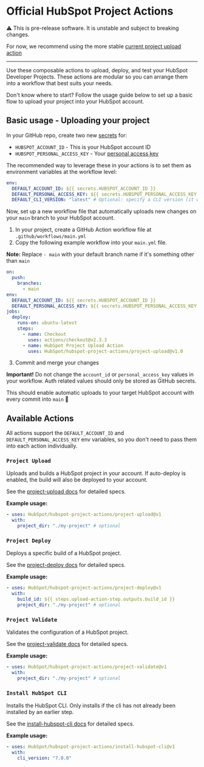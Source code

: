 # Official HubSpot Project Actions

:warning: This is pre-release software. It is unstable and subject to breaking changes.

For now, we recommend using the more stable [current project upload action](https://github.com/HubSpot/hubspot-project-upload-action)

---

Use these composable actions to upload, deploy, and test your HubSpot Developer Projects. These actions are modular so you can arrange them into a workflow that best suits your needs.

Don't know where to start? Follow the usage guide below to set up a basic flow to upload your project into your HubSpot account.

## Basic usage - Uploading your project

In your GitHub repo, create two new [secrets](https://docs.github.com/en/free-pro-team@latest/actions/reference/encrypted-secrets#creating-encrypted-secrets-for-a-repository) for:

- `HUBSPOT_ACCOUNT_ID` - This is your HubSpot account ID
- `HUBSPOT_PERSONAL_ACCESS_KEY` - Your [personal access key](https://developers.hubspot.com/docs/cms/personal-cms-access-key)

The recommended way to leverage these in your actions is to set them as environment variables at the workflow level:

```yaml
env:
  DEFAULT_ACCOUNT_ID: ${{ secrets.HUBSPOT_ACCOUNT_ID }}
  DEFAULT_PERSONAL_ACCESS_KEY: ${{ secrets.HUBSPOT_PERSONAL_ACCESS_KEY }}
  DEFAULT_CLI_VERSION: "latest" # Optional: specify a CLI version (it will default to latest if unset)
```

Now, set up a new workflow file that automatically uploads new changes on your `main` branch to your HubSpot account.

1. In your project, create a GitHub Action workflow file at `.github/workflows/main.yml`
2. Copy the following example workflow into your `main.yml` file.

**Note:** Replace `- main` with your default branch name if it's something other than `main`

```yaml
on:
  push:
    branches:
      - main
env:
  DEFAULT_ACCOUNT_ID: ${{ secrets.HUBSPOT_ACCOUNT_ID }}
  DEFAULT_PERSONAL_ACCESS_KEY: ${{ secrets.HUBSPOT_PERSONAL_ACCESS_KEY }}
jobs:
  deploy:
    runs-on: ubuntu-latest
    steps:
      - name: Checkout
        uses: actions/checkout@v2.3.3
      - name: HubSpot Project Upload Action
        uses: HubSpot/hubspot-project-actions/project-upload@v1.0
```

3. Commit and merge your changes

**Important!** Do not change the `account_id` or `personal_access_key` values in your workflow. Auth related values should only be stored as GitHub secrets.

This should enable automatic uploads to your target HubSpot account with every commit into `main` 🚀

## Available Actions

All actions support the `DEFAULT_ACCOUNT_ID` and `DEFAULT_PERSONAL_ACCESS_KEY` env variables, so you don't need to pass them into each action individually.

### `Project Upload`

Uploads and builds a HubSpot project in your account. If auto-deploy is enabled, the build will also be deployed to your account.

See the [project-upload docs](./project-upload/README.md) for detailed specs.

**Example usage:**

```yaml
- uses: HubSpot/hubspot-project-actions/project-upload@v1
  with:
    project_dir: "./my-project" # optional
```

### `Project Deploy`

Deploys a specific build of a HubSpot project.

See the [project-deploy docs](./project-deploy/README.md) for detailed specs.

**Example usage:**

```yaml
- uses: HubSpot/hubspot-project-actions/project-deploy@v1
  with:
    build_id: ${{ steps.upload-action-step.outputs.build_id }}
    project_dir: "./my-project" # optional
```

### `Project Validate`

Validates the configuration of a HubSpot project.

See the [project-validate docs](./project-validate/README.md) for detailed specs.

**Example usage:**

```yaml
- uses: HubSpot/hubspot-project-actions/project-validate@v1
  with:
    project_dir: "./my-project" # optional
```

### `Install HubSpot CLI`

Installs the HubSpot CLI. Only installs if the cli has not already been installed by an earlier step.

See the [install-hubspot-cli docs](./install-hubspot-cli/README.md) for detailed specs.

**Example usage:**

```yaml
- uses: HubSpot/hubspot-project-actions/install-hubspot-cli@v1
  with:
    cli_version: "7.0.0"
```
